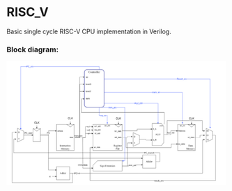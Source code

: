 # RISC_V
Basic single cycle RISC-V CPU implementation in Verilog.


### Block diagram:
![funtable](rsc/Blockdiagram.png)
